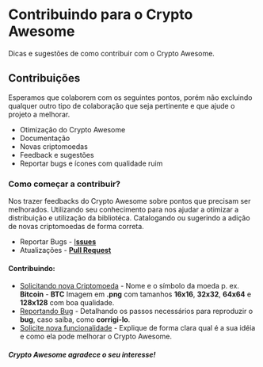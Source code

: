# Contribuindo para o Crypto Awesome
Dicas e sugestões de como contribuir com o Crypto Awesome.

## Contribuições
Esperamos que colaborem com os seguintes pontos, porém não excluindo qualquer outro tipo de colaboração que seja pertinente e que ajude o projeto a melhorar.
- Otimização do Crypto Awesome
- Documentação
- Novas criptomoedas
- Feedback e sugestões
- Reportar bugs e ícones com qualidade ruim

### Como começar a contribuir?
Nos trazer feedbacks do Crypto Awesome sobre pontos que precisam ser melhorados. Utilizando seu conhecimento para nos ajudar a otimizar a distribuição e utilização da bibliotéca. Catalogando ou sugerindo a adição de novas criptomoedas de forma correta.
- Reportar Bugs - [I**ssues**](https://github.com/guisantos/CryptoAwesome/issues)
- Atualizações - [**Pull Request**](https://github.com/guisantos/CryptoAwesome/pulls)

#### Contribuindo:
- [Solicitando nova Criptomoeda](https://github.com/guisantos/CryptoAwesome/issues/new?title=Criyptocurrency%20request:%20Bitcoin%20-%20BTC&template=request-new-cryptocurrecy.md) -
Nome e o símbolo da moeda p. ex. **Bitcoin** - **BTC**
Imagem em **.png** com tamanhos **16x16**, **32x32**, **64x64** e **128x128** com boa qualidade.
- [Reportando Bug](https://github.com/guisantos/CryptoAwesome/issues/new?title=Bug:&template=bug-request.md) -
Detalhando os passos necessários para reproduzir o **bug**, caso saiba, como **corrigi-lo**.
- [Solicite nova funcionalidade](https://github.com/guisantos/CryptoAwesome/issues/new?title=Feature%20request:&template=feature_request.md) -
Explique de forma clara qual é a sua idéia e como ela pode melhorar o Crypto Awesome.


##### Crypto Awesome agradece o seu interesse! 
